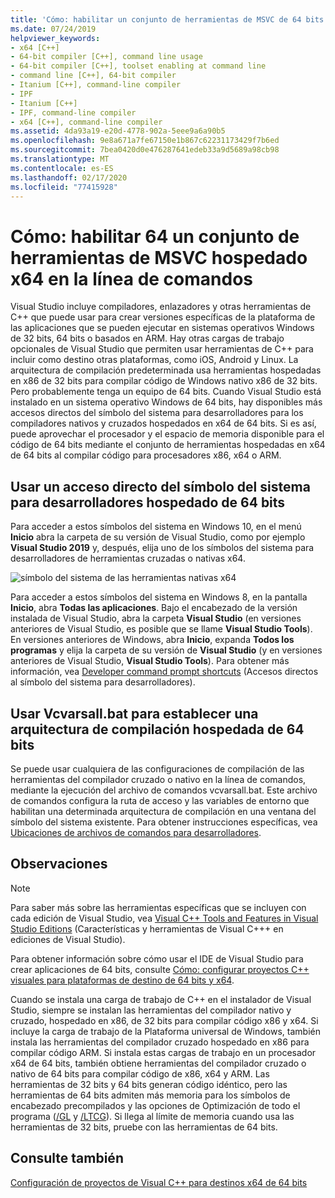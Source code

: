 ```yaml
---
title: 'Cómo: habilitar un conjunto de herramientas de MSVC de 64 bits en la línea de comandos'
ms.date: 07/24/2019
helpviewer_keywords:
- x64 [C++]
- 64-bit compiler [C++], command line usage
- 64-bit compiler [C++], toolset enabling at command line
- command line [C++], 64-bit compiler
- Itanium [C++], command-line compiler
- IPF
- Itanium [C++]
- IPF, command-line compiler
- x64 [C++], command-line compiler
ms.assetid: 4da93a19-e20d-4778-902a-5eee9a6a90b5
ms.openlocfilehash: 9e8a671a7fe67150e1b867c62231173429f7b6ed
ms.sourcegitcommit: 7bea0420d0e476287641edeb33a9d5689a98cb98
ms.translationtype: MT
ms.contentlocale: es-ES
ms.lasthandoff: 02/17/2020
ms.locfileid: "77415928"
---
```

# <a name="how-to-enable-a-64-bit-x64-hosted-msvc-toolset-on-the-command-line"></a>Cómo: habilitar 64 un conjunto de herramientas de MSVC hospedado x64 en la línea de comandos

Visual Studio incluye compiladores, enlazadores y otras herramientas de C++ que puede usar para crear versiones específicas de la plataforma de las aplicaciones que se pueden ejecutar en sistemas operativos Windows de 32 bits, 64 bits o basados en ARM. Hay otras cargas de trabajo opcionales de Visual Studio que permiten usar herramientas de C++ para incluir como destino otras plataformas, como iOS, Android y Linux. La arquitectura de compilación predeterminada usa herramientas hospedadas en x86 de 32 bits para compilar código de Windows nativo x86 de 32 bits. Pero probablemente tenga un equipo de 64 bits. Cuando Visual Studio está instalado en un sistema operativo Windows de 64 bits, hay disponibles más accesos directos del símbolo del sistema para desarrolladores para los compiladores nativos y cruzados hospedados en x64 de 64 bits. Si es así, puede aprovechar el procesador y el espacio de memoria disponible para el código de 64 bits mediante el conjunto de herramientas hospedadas en x64 de 64 bits al compilar código para procesadores x86, x64 o ARM.

## <a name="use-a-64-bit-hosted-developer-command-prompt-shortcut"></a>Usar un acceso directo del símbolo del sistema para desarrolladores hospedado de 64 bits

Para acceder a estos símbolos del sistema en Windows 10, en el menú **Inicio** abra la carpeta de su versión de Visual Studio, como por ejemplo **Visual Studio 2019** y, después, elija uno de los símbolos del sistema para desarrolladores de herramientas cruzadas o nativas x64. 

![símbolo del sistema de las herramientas nativas x64](media/x64-native-tools-command-prompt.png "Herramientas nativas x64 en el menú Inicio")

Para acceder a estos símbolos del sistema en Windows 8, en la pantalla **Inicio**, abra **Todas las aplicaciones**. Bajo el encabezado de la versión instalada de Visual Studio, abra la carpeta **Visual Studio** (en versiones anteriores de Visual Studio, es posible que se llame **Visual Studio Tools**). En versiones anteriores de Windows, abra **Inicio**, expanda **Todos los programas** y elija la carpeta de su versión de **Visual Studio** (y en versiones anteriores de Visual Studio,  **Visual Studio Tools**). Para obtener más información, vea [Developer command prompt shortcuts](building-on-the-command-line.md#developer_command_prompt_shortcuts) (Accesos directos al símbolo del sistema para desarrolladores).

## <a name="use-vcvarsallbat-to-set-a-64-bit-hosted-build-architecture"></a>Usar Vcvarsall.bat para establecer una arquitectura de compilación hospedada de 64 bits

Se puede usar cualquiera de las configuraciones de compilación de las herramientas del compilador cruzado o nativo en la línea de comandos, mediante la ejecución del archivo de comandos vcvarsall.bat. Este archivo de comandos configura la ruta de acceso y las variables de entorno que habilitan una determinada arquitectura de compilación en una ventana del símbolo del sistema existente. Para obtener instrucciones específicas, vea [Ubicaciones de archivos de comandos para desarrolladores](building-on-the-command-line.md#developer_command_file_locations).

## <a name="remarks"></a>Observaciones

> [!NOTE]
> Para saber más sobre las herramientas específicas que se incluyen con cada edición de Visual Studio, vea [Visual C++ Tools and Features in Visual Studio Editions](../overview/visual-cpp-tools-and-features-in-visual-studio-editions.md) (Características y herramientas de Visual C+++ en ediciones de Visual Studio).
>
> Para obtener información sobre cómo usar el IDE de Visual Studio para crear aplicaciones de 64 bits, consulte [Cómo: configurar proyectos C++ visuales para plataformas de destino de 64 bits y x64](how-to-configure-visual-cpp-projects-to-target-64-bit-platforms.md).

Cuando se instala una carga de trabajo de C++ en el instalador de Visual Studio, siempre se instalan las herramientas del compilador nativo y cruzado, hospedado en x86, de 32 bits para compilar código x86 y x64. Si incluye la carga de trabajo de la Plataforma universal de Windows, también instala las herramientas del compilador cruzado hospedado en x86 para compilar código ARM. Si instala estas cargas de trabajo en un procesador x64 de 64 bits, también obtiene herramientas del compilador cruzado o nativo de 64 bits para compilar código de x86, x64 y ARM. Las herramientas de 32 bits y 64 bits generan código idéntico, pero las herramientas de 64 bits admiten más memoria para los símbolos de encabezado precompilados y las opciones de Optimización de todo el programa ([/GL](reference/gl-whole-program-optimization.md) y [/LTCG](reference/ltcg-link-time-code-generation.md)). Si llega al límite de memoria cuando usa las herramientas de 32 bits, pruebe con las herramientas de 64 bits.

## <a name="see-also"></a>Consulte también

[Configuración de proyectos de Visual C++ para destinos x64 de 64 bits](configuring-programs-for-64-bit-visual-cpp.md)<br/>
